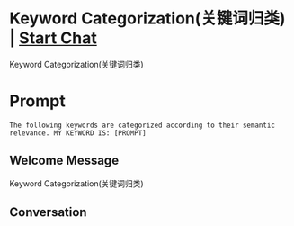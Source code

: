 

# Keyword Categorization(关键词归类) | [Start Chat](https://gptcall.net/chat.html?data=%7B%22contact%22%3A%7B%22id%22%3A%22bUp6i4sbX9tcy0R8hYGbu%22%2C%22flow%22%3Atrue%7D%7D)
Keyword Categorization(关键词归类)

# Prompt

```
The following keywords are categorized according to their semantic relevance. MY KEYWORD IS: [PROMPT]
```

## Welcome Message
Keyword Categorization(关键词归类)

## Conversation



